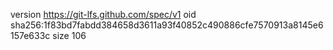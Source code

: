 version https://git-lfs.github.com/spec/v1
oid sha256:1f83bd7fabdd384658d3611a93f40852c490886cfe7570913a8145e6157e633c
size 106

